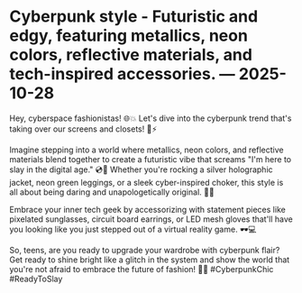 # Cyberpunk style - Futuristic and edgy, featuring metallics, neon colors, reflective materials, and tech-inspired accessories. — 2025-10-28

Hey, cyberspace fashionistas! 🌐💥 Let's dive into the cyberpunk trend that's taking over our screens and closets! 🤖⚡️

Imagine stepping into a world where metallics, neon colors, and reflective materials blend together to create a futuristic vibe that screams "I'm here to slay in the digital age." 💿🔮 Whether you're rocking a silver holographic jacket, neon green leggings, or a sleek cyber-inspired choker, this style is all about being daring and unapologetically original. 🌈👾

Embrace your inner tech geek by accessorizing with statement pieces like pixelated sunglasses, circuit board earrings, or LED mesh gloves that'll have you looking like you just stepped out of a virtual reality game. 🕶️💻

So, teens, are you ready to upgrade your wardrobe with cyberpunk flair? Get ready to shine bright like a glitch in the system and show the world that you're not afraid to embrace the future of fashion! 🚀✨ #CyberpunkChic #ReadyToSlay